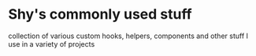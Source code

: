 # Shy's commonly used stuff

collection of various custom hooks, helpers, components and other stuff I use in a variety of projects
